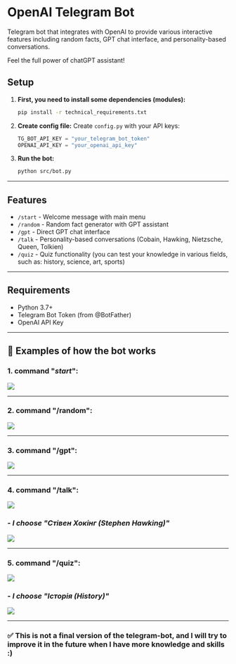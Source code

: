 # OpenAI Telegram Bot

Telegram bot that integrates with OpenAI to provide various interactive features including random facts, GPT chat interface, and personality-based conversations.

Feel the full power of chatGPT assistant!

## Setup

1. **First, you need to install some dependencies (modules):**
   ```bash
   pip install -r technical_requirements.txt
   ```

2. **Create config file:**
   Create `config.py` with your API keys:
   ```python
   TG_BOT_API_KEY = "your_telegram_bot_token"
   OPENAI_API_KEY = "your_openai_api_key"
   ```

3. **Run the bot:**
   ```bash
   python src/bot.py
   ```
___
## Features

- `/start` - Welcome message with main menu 
- `/random` - Random fact generator with GPT assistant 
- `/gpt` - Direct GPT chat interface  
- `/talk` - Personality-based conversations (Cobain, Hawking, Nietzsche, Queen, Tolkien)
- `/quiz` - Quiz functionality (you can test your knowledge in various fields, such as: history, science, art, sports)
___
## Requirements

- Python 3.7+
- Telegram Bot Token (from @BotFather)
- OpenAI API Key
___
## :construction_worker: Examples of how the bot works

### 1. command "_start_":
![](screenshots/screenshot1.png)

---

### 2. command "/random":
![](screenshots/screenshot2.png)

---

### 3. command "/gpt":
![](screenshots/screenshot3.png)

---

### 4. command "/talk":
![](screenshots/screenshot4.png)

### - _I choose "Стівен Хокінг (Stephen Hawking)"_

![](screenshots/screenshot4.1.png)

---

### 5. command "/quiz":
![](screenshots/screenshot5.png)

### - _I choose "Історія (History)"_

![](screenshots/screenshot5.1.png)


___

### :white_check_mark: This is not a final version of the telegram-bot, and I will try to improve it in the future when I have more knowledge and skills :)


